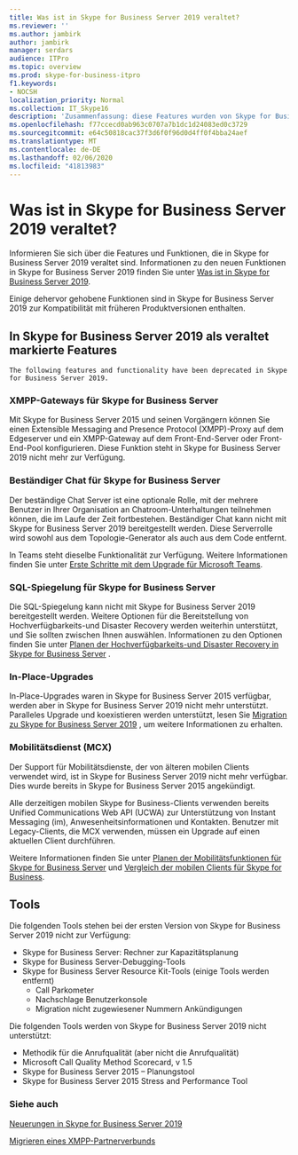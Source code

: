 ```yaml
---
title: Was ist in Skype for Business Server 2019 veraltet?
ms.reviewer: ''
ms.author: jambirk
author: jambirk
manager: serdars
audience: ITPro
ms.topic: overview
ms.prod: skype-for-business-itpro
f1.keywords:
- NOCSH
localization_priority: Normal
ms.collection: IT_Skype16
description: 'Zusammenfassung: diese Features wurden von Skype for Business Server 2019 entfernt.'
ms.openlocfilehash: f77ccecd0ab963c0707a7b1dc1d24083ed0c3729
ms.sourcegitcommit: e64c50818cac37f3d6f0f96d0d4ff0f4bba24aef
ms.translationtype: MT
ms.contentlocale: de-DE
ms.lasthandoff: 02/06/2020
ms.locfileid: "41813983"
---
```

# <a name="whats-deprecated-from-skype-for-business-server-2019"></a>Was ist in Skype for Business Server 2019 veraltet?

Informieren Sie sich über die Features und Funktionen, die in Skype for Business Server 2019 veraltet sind. Informationen zu den neuen Funktionen in Skype for Business Server 2019 finden Sie unter [Was ist in Skype for Business Server 2019](whats-new.md).

Einige dehervor gehobene Funktionen sind in Skype for Business Server 2019 zur Kompatibilität mit früheren Produktversionen enthalten.

## <a name="features-deprecated-in-skype-for-business-server-2019"></a>In Skype for Business Server 2019 als veraltet markierte Features 

    The following features and functionality have been deprecated in Skype for Business Server 2019.

### <a name="xmpp-gateways-for-skype-for-business-server"></a>XMPP-Gateways für Skype for Business Server

Mit Skype for Business Server 2015 und seinen Vorgängern können Sie einen Extensible Messaging and Presence Protocol (XMPP)-Proxy auf dem Edgeserver und ein XMPP-Gateway auf dem Front-End-Server oder Front-End-Pool konfigurieren. Diese Funktion steht in Skype for Business Server 2019 nicht mehr zur Verfügung.

### <a name="persistent-chat-for-skype-for-business-server"></a>Beständiger Chat für Skype for Business Server

Der beständige Chat Server ist eine optionale Rolle, mit der mehrere Benutzer in Ihrer Organisation an Chatroom-Unterhaltungen teilnehmen können, die im Laufe der Zeit fortbestehen. Beständiger Chat kann nicht mit Skype for Business Server 2019 bereitgestellt werden. Diese Serverrolle wird sowohl aus dem Topologie-Generator als auch aus dem Code entfernt. 

In Teams steht dieselbe Funktionalität zur Verfügung. Weitere Informationen finden Sie unter [Erste Schritte mit dem Upgrade für Microsoft Teams](/microsoftteams/upgrade-start-here).

### <a name="sql-mirroring-for-skype-for-business-server"></a>SQL-Spiegelung für Skype for Business Server

Die SQL-Spiegelung kann nicht mit Skype for Business Server 2019 bereitgestellt werden. Weitere Optionen für die Bereitstellung von Hochverfügbarkeits-und Disaster Recovery werden weiterhin unterstützt, und Sie sollten zwischen Ihnen auswählen. Informationen zu den Optionen finden Sie unter [Planen der Hochverfügbarkeits-und Disaster Recovery in Skype for Business Server](../SfbServer/plan-your-deployment/high-availability-and-disaster-recovery/high-availability-and-disaster-recovery.md) .

### <a name="in-place-upgrades"></a>In-Place-Upgrades 

In-Place-Upgrades waren in Skype for Business Server 2015 verfügbar, werden aber in Skype for Business Server 2019 nicht mehr unterstützt. Paralleles Upgrade und koexistieren werden unterstützt, lesen Sie [Migration zu Skype for Business Server 2019](migration/migration-to-skype-for-business-server-2019.md) , um weitere Informationen zu erhalten.

### <a name="mobility-service-mcx"></a>Mobilitätsdienst (MCX)

Der Support für Mobilitätsdienste, der von älteren mobilen Clients verwendet wird, ist in Skype for Business Server 2019 nicht mehr verfügbar. Dies wurde bereits in Skype for Business Server 2015 angekündigt.

Alle derzeitigen mobilen Skype for Business-Clients verwenden bereits Unified Communications Web API (UCWA) zur Unterstützung von Instant Messaging (im), Anwesenheitsinformationen und Kontakten. Benutzer mit Legacy-Clients, die MCX verwenden, müssen ein Upgrade auf einen aktuellen Client durchführen.

Weitere Informationen finden Sie unter [Planen der Mobilitätsfunktionen für Skype for Business Server](../SfbServer/plan-your-deployment/mobility.md) und [Vergleich der mobilen Clients für Skype for Business](../SfbServer/plan-your-deployment/clients-and-devices/mobile-feature-comparison.md).

## <a name="tools"></a>Tools

Die folgenden Tools stehen bei der ersten Version von Skype for Business Server 2019 nicht zur Verfügung:

- Skype for Business Server: Rechner zur Kapazitätsplanung
- Skype for Business Server-Debugging-Tools
- Skype for Business Server Resource Kit-Tools (einige Tools werden entfernt)
    - Call Parkometer
    - Nachschlage Benutzerkonsole
    - Migration nicht zugewiesener Nummern Ankündigungen

Die folgenden Tools werden von Skype for Business Server 2019 nicht unterstützt:

- Methodik für die Anrufqualität (aber nicht die Anrufqualität)
- Microsoft Call Quality Method Scorecard, v 1.5
- Skype for Business Server 2015 – Planungstool
- Skype for Business Server 2015 Stress and Performance Tool

### <a name="see-also"></a>Siehe auch

[Neuerungen in Skype for Business Server 2019](whats-new.md)

[Migrieren eines XMPP-Partnerverbunds](migration/migrating-xmpp-federation.md)
